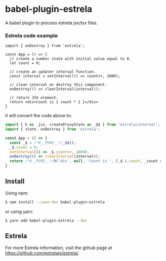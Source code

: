 # babel-plugin-estrela

A babel plugin to process estrela jsx/tsx files.

### Estrela code example

```tsx
import { onDestroy } from 'estrela';

const App = () => {
  // create a number state with initial value equal to 0.
  let count = 0;

  // create an updater interval function.
  const interval = setInterval(() => count++, 1000);

  // clean interval on destroy this component.
  onDestroy(() => clearInterval(interval));
  
  // return JSX element.
  return <div>Count is { count * 2 }</div>
}
```

It will convert the code above to:

```js
import { h as _jsx, createProxyState as _$$ } from 'estrela/internal';
import { state, onDestroy } from 'estrela';

const App = () => {
  const _$ = /*#__PURE__*/_$$();
  _$.count = 0;
  setInterval(() => _$.count++, 1000);
  onDestroy(() => clearInterval(interval));
  return /*#__PURE__*/h('div', null, 'Count is ', [_$.$.count, _count => _count * 2]);
}
```

## Install

Using npm:

```bash
$ npm install --save-dev babel-plugin-estrela
```

or using yarn:

```bash
$ yarn add babel-plugin-estrela --dev
```

## Estrela

For more Estrela information, visit the github page at https://github.com/estrelajs/estrela/.
